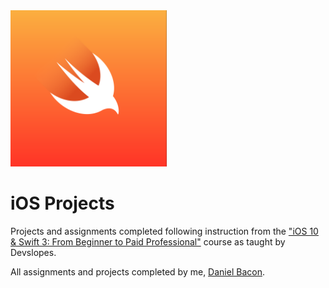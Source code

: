 <img src="https://github.com/dfbacon/iOS_Projects/blob/master/swift_logo.png" alt="swift logo" width="250" height="250">

iOS Projects
============

Projects and assignments completed following instruction from the ["iOS 10 & Swift 3: From Beginner to Paid Professional"](https://www.udemy.com/devslopes-ios10/) course as taught by Devslopes.

All assignments and projects completed by me, [Daniel Bacon](https://github.com/dfbacon).
